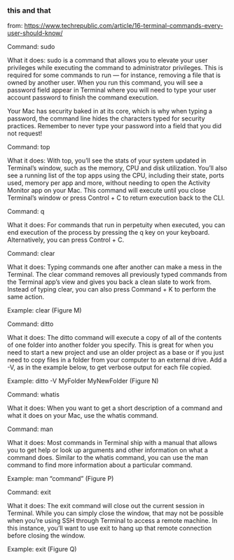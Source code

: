### this and that

from: https://www.techrepublic.com/article/16-terminal-commands-every-user-should-know/

Command: sudo

What it does: sudo is a command that allows you to elevate your user privileges while executing the command to administrator privileges. This is required for some commands to run — for instance, removing a file that is owned by another user. When you run this command, you will see a password field appear in Terminal where you will need to type your user account password to finish the command execution.

Your Mac has security baked in at its core, which is why when typing a password, the command line hides the characters typed for security practices. Remember to never type your password into a field that you did not request!

Command: top

What it does: With top, you’ll see the stats of your system updated in Terminal’s window, such as the memory, CPU and disk utilization. You’ll also see a running list of the top apps using the CPU, including their state, ports used, memory per app and more, without needing to open the Activity Monitor app on your Mac. This command will execute until you close Terminal’s window or press Control + C to return execution back to the CLI.

Command: q

What it does: For commands that run in perpetuity when executed, you can end execution of the process by pressing the q key on your keyboard. Alternatively, you can press Control + C.

Command: clear

What it does: Typing commands one after another can make a mess in the Terminal. The clear command removes all previously typed commands from the Terminal app’s view and gives you back a clean slate to work from. Instead of typing clear, you can also press Command + K to perform the same action.

Example: clear (Figure M)

Command: ditto

What it does: The ditto command will execute a copy of all of the contents of one folder into another folder you specify. This is great for when you need to start a new project and use an older project as a base or if you just need to copy files in a folder from your computer to an external drive. Add a -V, as in the example below, to get verbose output for each file copied.

Example: ditto -V MyFolder MyNewFolder (Figure N)

Command: whatis

What it does: When you want to get a short description of a command and what it does on your Mac, use the whatis command.

Command: man

What it does: Most commands in Terminal ship with a manual that allows you to get help or look up arguments and other information on what a command does. Similar to the whatis command, you can use the man command to find more information about a particular command.

Example: man “command” (Figure P)

Command: exit

What it does: The exit command will close out the current session in Terminal. While you can simply close the window, that may not be possible when you’re using SSH through Terminal to access a remote machine. In this instance, you’ll want to use exit to hang up that remote connection before closing the window.

Example: exit (Figure Q)
